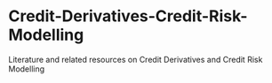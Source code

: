 # Credit-Derivatives-Credit-Risk-Modelling
Literature and related resources on Credit Derivatives and Credit Risk Modelling
